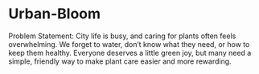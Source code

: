 # Urban-Bloom
Problem Statement: City life is busy, and caring for plants often feels overwhelming. We forget to water, don’t know what they need, or how to keep them healthy. Everyone deserves a little green joy, but many need a simple, friendly way to make plant care easier and more rewarding.
